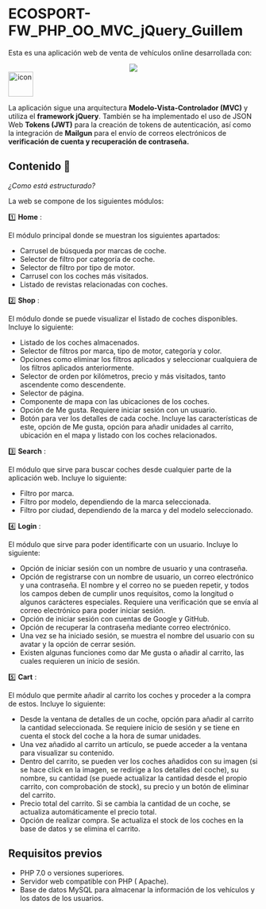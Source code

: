 # ECOSPORT-FW_PHP_OO_MVC_jQuery_Guillem

Esta es una aplicación web de venta de vehículos online desarrollada con:
<p align="center">
  <a href="https://skillicons.dev">
    <img src="https://skillicons.dev/icons?i=bootstrap,css,html,js,php,github" />
  </a>
 <a   <div style="display: flex; align-items: flex-start;"><img src="https://techstack-generator.vercel.app/mysql-icon.svg" alt="icon" width="50" height="50" /></div></a>
</p>
La aplicación sigue una arquitectura <strong>Modelo-Vista-Controlador (MVC)</strong> y utiliza el <strong>framework jQuery</strong>. También se ha implementado el uso de JSON Web <strong>Tokens (JWT)</strong> para la creación de tokens de autenticación, así como la integración de <strong>Mailgun</strong> para el envío de correos electrónicos de <strong>verificación de cuenta y recuperación de contraseña.</strong>



## Contenido 📖

_¿Como está estructurado?_

La web se compone de los siguientes módulos:

1️⃣ __Home__ :

  El módulo principal donde se muestran los siguientes apartados:
  * Carrusel de búsqueda por marcas de coche.
  * Selector de filtro por categoría de coche.
  * Selector de filtro por tipo de motor.
  * Carrusel con los coches más visitados.
  * Listado de revistas relacionadas con coches.
  
2️⃣ __Shop__ :

  El módulo donde se puede visualizar el listado de coches disponibles. Incluye lo siguiente:
  * Listado de los coches almacenados.
  * Selector de filtros por marca, tipo de motor, categoría y color.
  * Opciones como eliminar los filtros aplicados y seleccionar cualquiera de los filtros aplicados anteriormente.
  * Selector de orden por kilómetros, precio y más visitados, tanto ascendente como descendente.
  * Selector de página.
  * Componente de mapa con las ubicaciones de los coches.
  * Opción de Me gusta. Requiere iniciar sesión con un usuario.
  * Botón para ver los detalles de cada coche. Incluye las características de este, opción de Me gusta, opción para añadir unidades al carrito, ubicación en el mapa y listado con los coches relacionados.

3️⃣ __Search__ :

  El módulo que sirve para buscar coches desde cualquier parte de la aplicación web. Incluye lo siguiente:
  * Filtro por marca.
  * Filtro por modelo, dependiendo de la marca seleccionada.
  * Filtro por ciudad, dependiendo de la marca y del modelo seleccionado.

4️⃣ __Login__ :

  El módulo que sirve para poder identificarte con un usuario. Incluye lo siguiente:
  * Opción de iniciar sesión con un nombre de usuario y una contraseña.
  * Opción de registrarse con un nombre de usuario, un correo electrónico y una contraseña. El nombre y el correo no se pueden repetir, y todos los campos deben de cumplir unos requisitos, como la longitud o algunos carácteres especiales. Requiere una verificación que se envía al correo electrónico para poder iniciar sesión.
  * Opción de iniciar sesión con cuentas de Google y GitHub.
  * Opción de recuperar la contraseña mediante correo electrónico.
  * Una vez se ha iniciado sesión, se muestra el nombre del usuario con su avatar y la opción de cerrar sesión.
  * Existen algunas funciones como dar Me gusta o añadir al carrito, las cuales requieren un inicio de sesión.

5️⃣ __Cart__ :

  El módulo que permite añadir al carrito los coches y proceder a la compra de estos. Incluye lo siguiente:
  * Desde la ventana de detalles de un coche, opción para añadir al carrito la cantidad seleccionada. Se requiere inicio de sesión y se tiene en cuenta el stock del coche a la hora de sumar unidades.
  * Una vez añadido al carrito un artículo, se puede acceder a la ventana para visualizar su contenido.
  * Dentro del carrito, se pueden ver los coches añadidos con su imagen (si se hace click en la imagen, se redirige a los detalles del coche), su nombre, su cantidad (se puede actualizar la cantidad desde el propio carrito, con comprobación de stock), su precio y un botón de eliminar del carrito.
  * Precio total del carrito. Si se cambia la cantidad de un coche, se actualiza automáticamente el precio total.
  * Opción de realizar compra. Se actualiza el stock de los coches en la base de datos y se elimina el carrito. 

## Requisitos previos

- PHP 7.0 o versiones superiores.
- Servidor web compatible con PHP ( Apache).
- Base de datos MySQL para almacenar la información de los vehículos y los datos de los usuarios.

